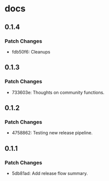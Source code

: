 # docs

## 0.1.4

### Patch Changes

- fdb50f6: Cleanups

## 0.1.3

### Patch Changes

- 733603e: Thoughts on community functions.

## 0.1.2

### Patch Changes

- 4758862: Testing new release pipeline.

## 0.1.1

### Patch Changes

- 5db81ad: Add release flow summary.
